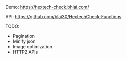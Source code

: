 Demo: https://hextech-check.bhlai.com/

API: https://github.com/blai30/HextechCheck-Functions

TODO:
- Pagination
- Minify json
- Image optimization
- HTTP2 APIs
